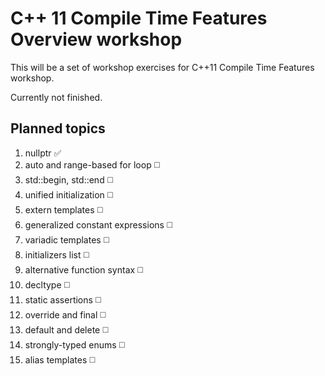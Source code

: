 # C++ 11 Compile Time Features Overview workshop

This will be a set of workshop exercises for C++11 Compile Time Features workshop.

Currently not finished.

## Planned topics

1. nullptr :white_check_mark:
2. auto and range-based for loop :white_medium_square:
3. std::begin, std::end :white_medium_square:
4. unified initialization :white_medium_square:
5. extern templates :white_medium_square:
6. generalized constant expressions :white_medium_square:
7. variadic templates :white_medium_square:
8. initializers list :white_medium_square:
9. alternative function syntax :white_medium_square:
10. decltype :white_medium_square:
11. static assertions :white_medium_square:
12. override and final :white_medium_square:
13. default and delete :white_medium_square:
14. strongly-typed enums :white_medium_square:
15. alias templates :white_medium_square:
